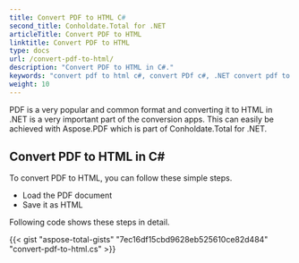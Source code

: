 ```yaml
---
title: Convert PDF to HTML C#
second_title: Conholdate.Total for .NET
articleTitle: Convert PDF to HTML
linktitle: Convert PDF to HTML
type: docs
url: /convert-pdf-to-html/
description: "Convert PDF to HTML in C#."
keywords: "convert pdf to html c#, convert PDf c#, .NET convert pdf to html, pdf to html asp .net"
weight: 10
---
```


PDF is a very popular and common format and converting it to HTML in .NET is a very important part of the conversion apps. This can easily be achieved with Aspose.PDF which is part of Conholdate.Total for .NET.

## **Convert PDF to HTML in C#**
To convert PDF to HTML, you can follow these simple steps.

- Load the PDF document
- Save it as HTML

Following code shows these steps in detail.

{{< gist "aspose-total-gists" "7ec16df15cbd9628eb525610ce82d484" "convert-pdf-to-html.cs" >}}